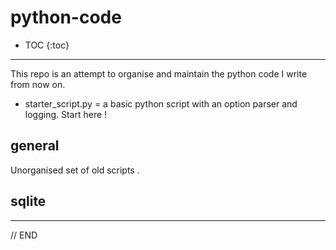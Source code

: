 python-code
===========

* TOC
{:toc}
----
This repo is an attempt to organise and maintain the python code I write from now on.

* starter_script.py = a basic python script with an option parser and logging. Start here !

## general

Unorganised set of old scripts .

## sqlite

----
// END